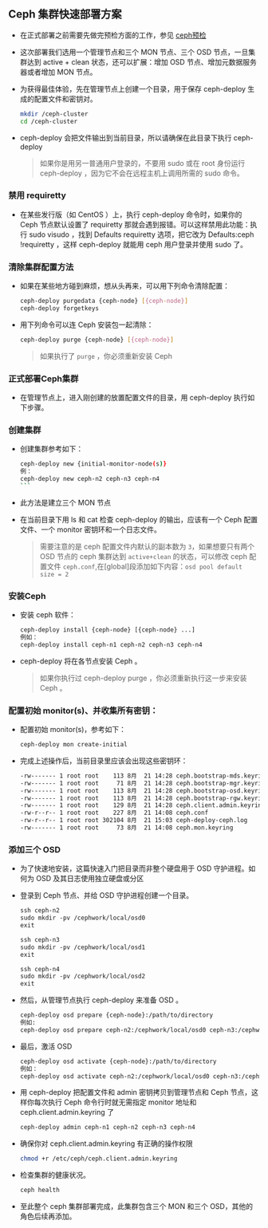## Ceph 集群快速部署方案
- 在正式部署之前需要先做完预检方面的工作，参见 [ceph预检](ceph-pre-check.md)
- 这次部署我们选用一个管理节点和三个 MON 节点、三个 OSD 节点，一旦集群达到 active + clean 状态，还可以扩展：增加 OSD 节点、增加元数据服务器或者增加 MON 节点。

- 为获得最佳体验，先在管理节点上创建一个目录，用于保存 ceph-deploy 生成的配置文件和密钥对。
  
  ``` bash
  mkdir /ceph-cluster
  cd /ceph-cluster
  ```

- ceph-deploy 会把文件输出到当前目录，所以请确保在此目录下执行 ceph-deploy 
  
  > 如果你是用另一普通用户登录的，不要用 sudo 或在 root 身份运行 ceph-deploy ，因为它不会在远程主机上调用所需的 sudo 命令。

### 禁用 requiretty
- 在某些发行版（如 CentOS ）上，执行 ceph-deploy 命令时，如果你的 Ceph 节点默认设置了 requiretty 那就会遇到报错。可以这样禁用此功能：执行 sudo visudo ，找到 Defaults requiretty 选项，把它改为 Defaults:ceph !requiretty ，这样 ceph-deploy 就能用 ceph 用户登录并使用 sudo 了。

### 清除集群配置方法
- 如果在某些地方碰到麻烦，想从头再来，可以用下列命令清除配置：
  
  ``` bash
  ceph-deploy purgedata {ceph-node} [{ceph-node}]
  ceph-deploy forgetkeys
  ```

- 用下列命令可以连 Ceph 安装包一起清除：
  
  ``` bash
  ceph-deploy purge {ceph-node} [{ceph-node}]
  ```
  
  > 如果执行了 `purge` ，你必须重新安装 Ceph

### 正式部署Ceph集群
- 在管理节点上，进入刚创建的放置配置文件的目录，用 ceph-deploy 执行如下步骤。

### 创建集群
- 创建集群参考如下：
  
  ``` bash
  ceph-deploy new {initial-monitor-node(s)}
  例：
  ceph-deploy new ceph-n2 ceph-n3 ceph-n4
  ``` 
- 此方法是建立三个 MON 节点
- 在当前目录下用 ls 和 cat 检查 ceph-deploy 的输出，应该有一个 Ceph 配置文件、一个 monitor 密钥环和一个日志文件。
  
  > 需要注意的是 ceph 配置文件内默认的副本数为 `3`，如果想要只有两个 OSD 节点的 ceph 集群达到 `active+clean` 的状态，可以修改 ceph 配置文件 `ceph.conf`,在[global]段添加如下内容：`osd pool default size = 2`

### 安装Ceph
- 安装 ceph 软件：
  
  ``` bash
  ceph-deploy install {ceph-node} [{ceph-node} ...]
  例如：
  ceph-deploy install ceph-n1 ceph-n2 ceph-n3 ceph-n4
  ```
- ceph-deploy 将在各节点安装 Ceph 。 
  
  > 如果你执行过 ceph-deploy purge ，你必须重新执行这一步来安装 Ceph 。

### 配置初始 monitor(s)、并收集所有密钥：
- 配置初始 monitor(s)，参考如下：
  
  ``` bash
  ceph-deploy mon create-initial
  ```
- 完成上述操作后，当前目录里应该会出现这些密钥环：
  
  ``` xml
  -rw------- 1 root root    113 8月  21 14:28 ceph.bootstrap-mds.keyring
  -rw------- 1 root root     71 8月  21 14:28 ceph.bootstrap-mgr.keyring
  -rw------- 1 root root    113 8月  21 14:28 ceph.bootstrap-osd.keyring
  -rw------- 1 root root    113 8月  21 14:28 ceph.bootstrap-rgw.keyring
  -rw------- 1 root root    129 8月  21 14:28 ceph.client.admin.keyring
  -rw-r--r-- 1 root root    227 8月  21 14:08 ceph.conf
  -rw-r--r-- 1 root root 302104 8月  21 15:03 ceph-deploy-ceph.log
  -rw------- 1 root root     73 8月  21 14:08 ceph.mon.keyring
  ```

### 添加三个 OSD
- 为了快速地安装，这篇快速入门把目录而非整个硬盘用于 OSD 守护进程。如何为 OSD 及其日志使用独立硬盘或分区
- 登录到 Ceph 节点、并给 OSD 守护进程创建一个目录。
  
  ``` xml
  ssh ceph-n2
  sudo mkdir -pv /cephwork/local/osd0
  exit
  
  ssh ceph-n3
  sudo mkdir -pv /cephwork/local/osd1
  exit

  ssh ceph-n4
  sudo mkdir -pv /cephwork/local/osd2
  exit
  ```
- 然后，从管理节点执行 ceph-deploy 来准备 OSD 。
  
  ``` bash
  ceph-deploy osd prepare {ceph-node}:/path/to/directory
  例如:
  ceph-deploy osd prepare ceph-n2:/cephwork/local/osd0 ceph-n3:/cephwork/local/osd1 ceph-n4:/cephwork/local/osd2
  ```
- 最后，激活 OSD 
  
  ``` bash
  ceph-deploy osd activate {ceph-node}:/path/to/directory
  例如：
  ceph-deploy osd activate ceph-n2:/cephwork/local/osd0 ceph-n3:/cephwork/local/osd1 ceph-n4:/cephwork/local/osd2
  ```
- 用 ceph-deploy 把配置文件和 admin 密钥拷贝到管理节点和 Ceph 节点，这样你每次执行 Ceph 命令行时就无需指定 monitor 地址和 ceph.client.admin.keyring 了
  
  ``` bash
  ceph-deploy admin ceph-n1 ceph-n2 ceph-n3 ceph-n4
  ```

- 确保你对 ceph.client.admin.keyring 有正确的操作权限
  
  ``` bash
  chmod +r /etc/ceph/ceph.client.admin.keyring
  ```
- 检查集群的健康状况。
  
  ``` bash
  ceph health
  ```
- 至此整个 ceph 集群部署完成，此集群包含三个 MON 和三个 OSD，其他的角色后续再添加。


